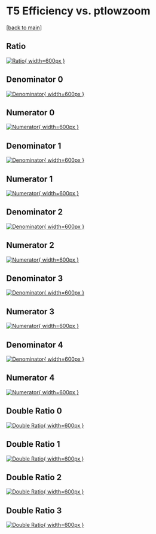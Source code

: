 # T5 Efficiency vs. ptlowzoom

[[back to main](./)]



## Ratio

[![Ratio](../mtv/var/T5_vtr_211_1_eff_ptlowzoom.png){ width=600px }](../mtv/var/T5_vtr_211_1_eff_ptlowzoom.pdf)

## Denominator 0

[![Denominator](../mtv/den/T5_vtr_211_1_eff_ptlowzoom_den0.png){ width=600px }](../mtv/den/T5_vtr_211_1_eff_ptlowzoom_den0.pdf)

## Numerator 0

[![Numerator](../mtv/num/T5_vtr_211_1_eff_ptlowzoom_num0.png){ width=600px }](../mtv/num/T5_vtr_211_1_eff_ptlowzoom_num0.pdf)

## Denominator 1

[![Denominator](../mtv/den/T5_vtr_211_1_eff_ptlowzoom_den1.png){ width=600px }](../mtv/den/T5_vtr_211_1_eff_ptlowzoom_den1.pdf)

## Numerator 1

[![Numerator](../mtv/num/T5_vtr_211_1_eff_ptlowzoom_num1.png){ width=600px }](../mtv/num/T5_vtr_211_1_eff_ptlowzoom_num1.pdf)

## Denominator 2

[![Denominator](../mtv/den/T5_vtr_211_1_eff_ptlowzoom_den2.png){ width=600px }](../mtv/den/T5_vtr_211_1_eff_ptlowzoom_den2.pdf)

## Numerator 2

[![Numerator](../mtv/num/T5_vtr_211_1_eff_ptlowzoom_num2.png){ width=600px }](../mtv/num/T5_vtr_211_1_eff_ptlowzoom_num2.pdf)

## Denominator 3

[![Denominator](../mtv/den/T5_vtr_211_1_eff_ptlowzoom_den3.png){ width=600px }](../mtv/den/T5_vtr_211_1_eff_ptlowzoom_den3.pdf)

## Numerator 3

[![Numerator](../mtv/num/T5_vtr_211_1_eff_ptlowzoom_num3.png){ width=600px }](../mtv/num/T5_vtr_211_1_eff_ptlowzoom_num3.pdf)

## Denominator 4

[![Denominator](../mtv/den/T5_vtr_211_1_eff_ptlowzoom_den4.png){ width=600px }](../mtv/den/T5_vtr_211_1_eff_ptlowzoom_den4.pdf)

## Numerator 4

[![Numerator](../mtv/num/T5_vtr_211_1_eff_ptlowzoom_num4.png){ width=600px }](../mtv/num/T5_vtr_211_1_eff_ptlowzoom_num4.pdf)

## Double Ratio 0

[![Double Ratio](../mtv/ratio/T5_vtr_211_1_eff_ptlowzoom_ratio0.png){ width=600px }](../mtv/ratio/T5_vtr_211_1_eff_ptlowzoom_ratio0.pdf)

## Double Ratio 1

[![Double Ratio](../mtv/ratio/T5_vtr_211_1_eff_ptlowzoom_ratio1.png){ width=600px }](../mtv/ratio/T5_vtr_211_1_eff_ptlowzoom_ratio1.pdf)

## Double Ratio 2

[![Double Ratio](../mtv/ratio/T5_vtr_211_1_eff_ptlowzoom_ratio2.png){ width=600px }](../mtv/ratio/T5_vtr_211_1_eff_ptlowzoom_ratio2.pdf)

## Double Ratio 3

[![Double Ratio](../mtv/ratio/T5_vtr_211_1_eff_ptlowzoom_ratio3.png){ width=600px }](../mtv/ratio/T5_vtr_211_1_eff_ptlowzoom_ratio3.pdf)

